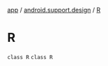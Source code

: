 [app](../../index.md) / [android.support.design](../index.md) / [R](./index.md)

# R

`class R`
`class R`
